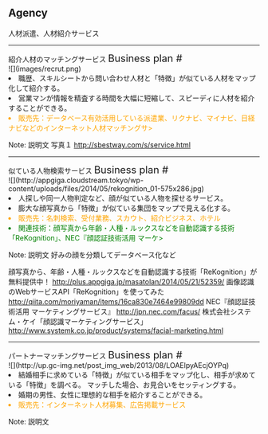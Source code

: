 ##  Agency

人材派遣、人材紹介サービス


---

<div class="title">紹介人材のマッチングサービス <span style="font-size:20px;">Business plan #</span></div>

<div class="frame">
<div class="right">
<div class="shadow">
![](images/recrut.png)
</div>
</div>

<div class="left">
<li>職歴、スキルシートから問い合わせ人材と「特徴」が似ている人材をマップ化して紹介する。</li>
<li>営業マンが情報を精査する時間を大幅に短縮して、スピーディに人材を紹介することができる。</li>
<li style="color:orange">販売先：データベース有効活用している派遣業、リクナビ、マイナビ、日経ナビなどのインターネット人材マッチングサ>
</div>

</div>

Note: 説明文
写真１
http://sbestway.com/s/service.html


---

<div class="title">似ている人物検索サービス <span style="font-size:20px;">Business plan #</span></div>

<div class="frame">
<div class="right">
<div class="shadow">
![](http://appgiga.cloudstream.tokyo/wp-content/uploads/files/2014/05/rekognition_01-575x286.jpg)
</div>

</div>

<div class="left">
<li>人探しや同一人物判定など、顔が似ている人物を探せるサービス。</li>
<li>膨大な顔写真から「特徴」が似ている集団をマップで見える化する。</li>
<li style="color:orange">販売先：名刺検索、受付業務、スカウト、紹介ビジネス、ホテル</li>
<li style="color:green">関連技術：顔写真から年齢・人種・ルックスなどを自動認識する技術「ReKognition」、NEC『顔認証技術活用 マーケ>
</div>

</div>

Note: 説明文
好みの顔を分類してデータベース化など

顔写真から、年齢・人種・ルックスなどを自動認識する技術「ReKognition」が無料提供中！
http://plus.appgiga.jp/masatolan/2014/05/21/52359/
画像認識のWebサービスAPI「ReKognition」を使ってみた
http://qiita.com/moriyaman/items/16ca830e7464e99809dd
NEC『顔認証技術活用 マーケティングサービス』
http://jpn.nec.com/facus/
株式会社システム・ケイ「顔認識マーケティングサービス」
http://www.systemk.co.jp/product/systems/facial-marketing.html


---

<div class="title">パートナーマッチングサービス <span style="font-size:20px;">Business plan #</span></div>

<div class="frame">
<div class="right">
<div class="shadow">
![](http://up.gc-img.net/post_img_web/2013/08/LOAElpyAEcjOYPq)
</div>
</div>

<div class="left">
<li>結婚相手に求めている「特徴」が似ている相手をマップ化し、相手が求めている「特徴」を調べる。
マッチした場合、お見合いをセッティングする。</li>
<li>婚期の男性、女性に理想的な相手を紹介することができる。</li>
<li style="color:orange">販売先：インターネット人材募集、広告掲載サービス</li>
</div>

</div>

Note: 説明文
